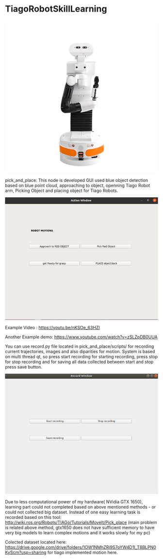 # TiagoRobotSkillLearning
![Alt Text](https://github.com/btknzn/TiagoRobotSkillLearning/blob/main/TIAGo-Research.jpg)


pick_and_place: This node is developed GUI used blue object detection based on blue point cloud, approaching to object, openning Tiago Robot arm, Picking Object and
placing object for Tiago Robots. 

![Alt Text](https://github.com/btknzn/TiagoRobotSkillLearning/blob/main/tiagoactionGUI.png)

Example Video : https://youtu.be/nKSOe_63HZI


Another Example demo: https://www.youtube.com/watch?v=zSLZpDB0UUA



You can use record.py file located in pick_and_place/scripts/ for recording current trajectories, images and also diparities for motion. System is based on multi thread qt, so press start recording for starting recording, press stop for stop recording and for saving all data collected between start and stop press save button.


![Alt Text](https://github.com/btknzn/TiagoRobotSkillLearning/blob/main/record.png)


Due to less computational power of my hardware( NVidia GTX 1650), learning part could not completed based on above mentioned methods - or could not collected big dataset. Instead of one easy learning task is recorded based on this tool: http://wiki.ros.org/Robots/TIAGo/Tutorials/MoveIt/Pick_place
(main problem is related above method, gtx1650 does not have sufficient memory to have very big models to learn complex motions and it works slowly for my pc) 

Colected dataset located here: https://drive.google.com/drive/folders/1OW1NMhZRi9S7oYW4D1I_T8BLPN0KyScm?usp=sharing for tiago implemented motion here.


